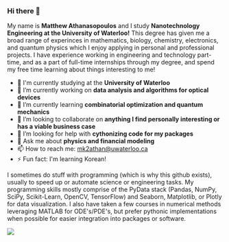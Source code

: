 ### Hi there 👋

My name is **Matthew Athanasopoulos** and I study **Nanotechnology Engineering at the University of Waterloo!** This degree has given me a broad range of experinces in mathematics, biology, chemistry, electronics, and quantum physics which I enjoy applying in personal and professional projects. I have experience working in engineering and technology part-time, and as a part of full-time internships through my degree, and spend my free time learning about things interesting to me!

- 🏢 I'm currently studying at the **University of Waterloo**
- 🔭 I’m currently working on **data analysis and algorithms for optical devices**
- 🌱 I’m currently learning **combinatorial optimization and quantum mechanics**
- 👯 I’m looking to collaborate on **anything I find personally interesting or has a viable business case**
- 🤔 I’m looking for help with **cythonizing code for my packages**
- 💬 Ask me about **physics and financial modeling**
- 📫 How to reach me: mk2athan@uwaterloo.ca
- ⚡ Fun fact: I'm learning Korean!

I sometimes do stuff with programming (which is why this github exists), usually to speed up or automate science or engineering tasks. My programming skills mostly comprise of the PyData stack (Pandas, NumPy, SciPy, Scikit-Learn, OpenCV, TensorFlow) and Seaborn, Matplotlib, or Plotly for data visualization. I also have taken a few courses in numerical methods leveraging MATLAB for ODE's/PDE's, but prefer pythonic implementations when possible for easier integration into packages or software.

![](https://komarev.com/ghpvc/?username=mqzpt&color=brightgreen)

